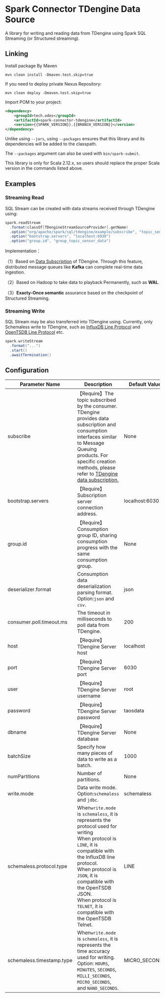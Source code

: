 # Spark Connector TDengine Data Source

A library for writing and reading data from TDengine using Spark SQL Streaming (or Structured streaming).

## Linking

Install package By Maven

```shell
mvn clean install -Dmaven.test.skip=true
```

If you need to deploy private Nexus Repository:

```shell
mvn clean deploy -Dmaven.test.skip=true
```

Import POM to your project:

```xml
<dependency>
    <groupId>tech.odes</groupId>
    <artifactId>spark-connector-tdengine</artifactId>
    <version>{{SPARK_VERSION}}.{{BRANCH_VERSION}}</version>
</dependency>
```

Unlike using `--jars`, using `--packages` ensures that this library and its dependencies will be added to the classpath.

The `--packages` argument can also be used with `bin/spark-submit`.

This library is only for Scala 2.12.x, so users should replace the proper Scala version in the commands listed above.

## Examples

### Streaming Read

SQL Stream can be created with data streams received through TDengine using:

```scala
spark.readStream
  .format(classOf[TDengineStreamSourceProvider].getName)
  .option("org/apache/spark/sql/tdengine/example/subscribe", "topic_sensor_data")
  .option("bootstrap.servers", "localhost:6030")
  .option("group.id", "group_topic_sensor_data")
```

Implementation：

（1）Based on [Data Subscription](https://docs.tdengine.com/develop/tmq/) of TDengine. Through this feature, distributed message queues like **Kafka** can complete real-time data ingestion.

（2）Based on Hadoop to take data to playback Permanently, such as **WAL**.

（3）**Exacty-Once semantic** assurance based on the checkpoint of Structured Streaming.

### Streaming Write

SQL Stream may be also transferred into TDengine using. Currently, only Schemaless write to TDengine, such as [InfluxDB Line Protocol](https://docs.tdengine.com/develop/insert-data/influxdb-line/) and [OpenTSDB Line Protocol](https://docs.tdengine.com/develop/insert-data/opentsdb-telnet/) etc.

```scala
spark.writeStream
  .format("...")
  .start()
  .awaitTermination()
```

## Configuration


| Parameter Name            | Description                                                                                                                                                                                                                                                                                                      | Default Value  | Read | Write |
| ------------------------- | ---------------------------------------------------------------------------------------------------------------------------------------------------------------------------------------------------------------------------------------------------------------------------------------------------------------- | -------------- | ---- | ----- |
| subscribe                 | 【Require】The topic subscribed by the consumer.<br/>TDengine provides data subscription and consumption interfaces similar to Message Queuing products. For specific creation methods, please refer to [TDengine data subscription.](https://docs.taosdata.com/taos-sql/tmq/)                                   | None           | ✅   |       |
| bootstrap.servers         | 【Require】Subscription server connection address.                                                                                                                                                                                                                                                               | localhost:6030 | ✅   |       |
| group.id                  | 【Require】Consumption group ID, sharing consumption progress with the same consumption group.                                                                                                                                                                                                                   | None           | ✅   |       |
| deserializer.format       | Consumption data deserialization parsing format. Option:`json` and `csv`.                                                                                                                                                                                                                                        | json           | ✅   |       |
| consumer.poll.timeout.ms  | The timeout in milliseconds to poll data from TDengine.                                                                                                                                                                                                                                                          | 200            | ✅   |       |
| host                      | 【Require】TDengine Server host                                                                                                                                                                                                                                                                                  | localhost      |      | ✅    |
| port                      | 【Require】TDengine Server port                                                                                                                                                                                                                                                                                  | 6030           |      | ✅    |
| user                      | 【Require】TDengine Server username                                                                                                                                                                                                                                                                              | root           |      | ✅    |
| password                  | 【Require】TDengine Server password                                                                                                                                                                                                                                                                              | taosdata       |      | ✅    |
| dbname                    | 【Require】TDengine Server database                                                                                                                                                                                                                                                                              | None           |      | ✅    |
| batchSize                 | Specify how many pieces of data to write as a batch.                                                                                                                                                                                                                                                             | 1000           |      | ✅    |
| numPartitions             | Number of partitions.                                                                                                                                                                                                                                                                                            | None           |      | ✅    |
| write.mode                | Data write mode. Option:`schemaless` and `jdbc`.                                                                                                                                                                                                                                                                 | schemaless     |      | ✅    |
| schemaless.protocol.type  | When`write.mode` is `schemaless`, it is represents the protocol used for writing <br/>When protocol is `LINE`, it is compatible with the InfluxDB line protocol.<br/>When protocol is `JSON`, it is compatible with the OpenTSDB JSON.<br/>When protocol is `TELNET`, it is compatible with the OpenTSDB Telnet. | LINE           |      | ✅    |
| schemaless.timestamp.type | When`write.mode` is `schemaless`, it is represents the time accuracy used for writing. <br/>Option: `HOURS`, `MINUTES`, `SECONDS`, `MILLI_SECONDS`, `MICRO_SECONDS`, and `NANO_SECONDS`.                                                                                                                         | MICRO_SECONDS  |      | ✅    |
